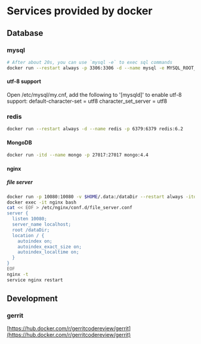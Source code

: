 # Services provided by docker

## Database

### mysql
```bash
# After about 20s, you can use `mysql -e` to exec sql commands
docker run --restart always -p 3306:3306 -d --name mysql -e MYSQL_ROOT_PASSWORD=password mysql:8.0
```
#### utf-8 support

Open /etc/mysql/my.cnf, add the following to '[mysqld]' to enable utf-8 support:
default-character-set = utf8
character_set_server = utf8

### redis

```bash
docker run --restart always -d --name redis -p 6379:6379 redis:6.2
```
#### MongoDB

```bash
docker run -itd --name mongo -p 27017:27017 mongo:4.4
```

#### nginx
##### file server
```bash
docker run -p 10080:10080 -v $HOME/.data:/dataDir --restart always -itd --name nginx nginx:1.19 bash
docker exec -it nginx bash
cat << EOF > /etc/nginx/conf.d/file_server.conf                              
server {
  listen 10080;
  server_name localhost;
  root /dataDir;
  location / {
    autoindex on;
    autoindex_exact_size on;
    autoindex_localtime on;
  }
}
EOF
nginx -t
service nginx restart
```

## Development

### gerrit

[https://hub.docker.com/r/gerritcodereview/gerrit](https://hub.docker.com/r/gerritcodereview/gerrit)


